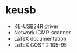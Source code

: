 keusb
=====

- KE-USB24R driver
- Network ICMP-scanner
- LaTeX documentation
- LaTeX GOST 2.105-95

